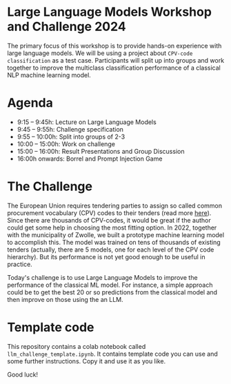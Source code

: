 # Large Language Models Workshop and Challenge 2024

The primary focus of this workshop is to provide hands-on experience with large language models. We will be using a project about `CPV-code classification` as a test case. Participants will split up into groups and work together to improve the multiclass classification performance of a classical NLP machine learning model.

# Agenda

- 9:15 – 9:45h: Lecture on Large Language Models
- 9:45 – 9:55h: Challenge specification
- 9:55 – 10:00h: Split into groups of 2-3
- 10:00 – 15:00h: Work on challenge
- 15:00 – 16:00h: Result Presentations and Group Discussion
- 16:00h onwards: Borrel and Prompt Injection Game

# The Challenge

The European Union requires tendering parties to assign so called common procurement vocabulary (CPV) codes to their tenders (read more [here](https://cpvcodes.eu/en/)). Since there are thousands of CPV-codes, it would be great if the author could get some help in choosing the most fitting option. In 2022, together with the municipality of Zwolle, we built a prototype machine learning model to accomplish this. The model was trained on tens of thousands of existing tenders (actually, there are 5 models, one for each level of the CPV code hierarchy). But its performance is not yet good enough to be useful in practice.

Today's challenge is to use Large Language Models to improve the performance of the classical ML model. For instance, a simple approach could be to get the best 20 or so predictions from the classical model and then improve on those using the an LLM.

# Template code

This repository contains a colab notebook called `llm_challenge_template.ipynb`. It contains template code you can use and some further instructions. Copy it and use it as you like.

Good luck!
